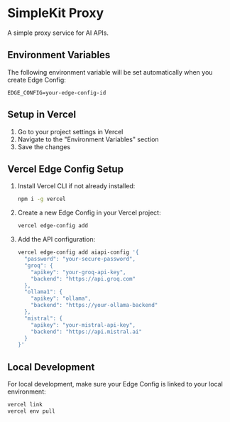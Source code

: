 # SimpleKit Proxy

A simple proxy service for AI APIs.

## Environment Variables

The following environment variable will be set automatically when you create Edge Config:

```
EDGE_CONFIG=your-edge-config-id
```

## Setup in Vercel

1. Go to your project settings in Vercel
2. Navigate to the "Environment Variables" section
3. Save the changes

## Vercel Edge Config Setup

1. Install Vercel CLI if not already installed:
   ```bash
   npm i -g vercel
   ```

2. Create a new Edge Config in your Vercel project:
   ```bash
   vercel edge-config add
   ```

3. Add the API configuration:
   ```bash
   vercel edge-config add aiapi-config '{
     "password": "your-secure-password",
     "groq": {
       "apikey": "your-groq-api-key",
       "backend": "https://api.groq.com"
     },
     "ollama1": {
       "apikey": "ollama",
       "backend": "https://your-ollama-backend"
     },
     "mistral": {
       "apikey": "your-mistral-api-key",
       "backend": "https://api.mistral.ai"
     }
   }'
   ```

## Local Development

For local development, make sure your Edge Config is linked to your local environment:
```bash
vercel link
vercel env pull
```
